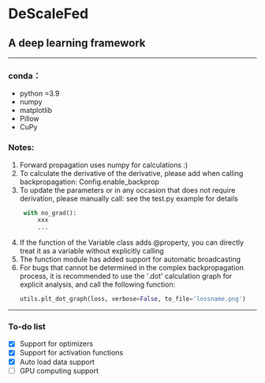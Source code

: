 # DeScaleFed
## A deep learning framework

***

###  conda：
>
+  python =3.9
+  numpy
+  matplotlib
+  Pillow
+  CuPy

### **Notes:**
1. Forward propagation uses numpy for calculations :)
2. To calculate the derivative of the derivative, please add when calling backpropagation: Config.enable_backprop
3. To update the parameters or in any occasion that does not require derivation, please manually call: see the test.py example for details
   ~~~python
    with no_grad():
        xxx
        ...
   ~~~
4. If the function of the Variable class adds @property, you can directly treat it as a variable without explicitly calling
5. The function module has added support for automatic broadcasting
6. For bugs that cannot be determined in the complex backpropagation process, it is recommended to use the '.dot' calculation graph for explicit analysis, and call the following function: 
    ~~~python
    utils.plt_dot_graph(loss, verbose=False, to_file='lossname.png')
    ~~~

***
###  To-do list 
- [X] Support for optimizers
- [X] Support for activation functions
- [X] Auto load data support
- [ ] GPU computing support
